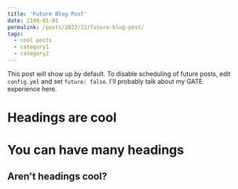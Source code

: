 ```yaml
---
title: 'Future Blog Post'
date: 2199-01-01
permalink: /posts/2023/12/future-blog-post/
tags:
  - cool posts
  - category1
  - category2
---
```


This post will show up by default. To disable scheduling of future posts, edit `config.yml` and set `future: false`. 
I'll probably talk about my GATE experience here.

Headings are cool
======

You can have many headings
======

Aren't headings cool?
------